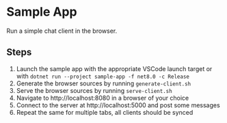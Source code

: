 # Sample App

Run a simple chat client in the browser.

## Steps

1. Launch the sample app with the appropriate VSCode launch target or with `dotnet run --project sample-app -f net8.0 -c Release`
2. Generate the browser sources by running `generate-client.sh`
3. Serve the browser sources by running `serve-client.sh`
4. Navigate to http://localhost:8080 in a browser of your choice
5. Connect to the server at http://localhost:5000 and post some messages
6. Repeat the same for multiple tabs, all clients should be synced
